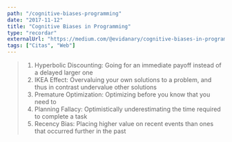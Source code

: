 ```yaml
---
path: "/cognitive-biases-programming"
date: "2017-11-12"
title: "Cognitive Biases in Programming"
type: "recordar"
externalUrl: "https://medium.com/@evidanary/cognitive-biases-in-programming-5e937707c27b"
tags: ["Citas", "Web"]
---
```


> 1. Hyperbolic Discounting: Going for an immediate payoff instead of a delayed larger one
> 2. IKEA Effect: Overvaluing your own solutions to a problem, and thus in contrast undervalue other solutions
> 3. Premature Optimization: Optimizing before you know that you need to
> 4. Planning Fallacy: Optimistically underestimating the time required to complete a task
> 5. Recency Bias: Placing higher value on recent events than ones that occurred further in the past
